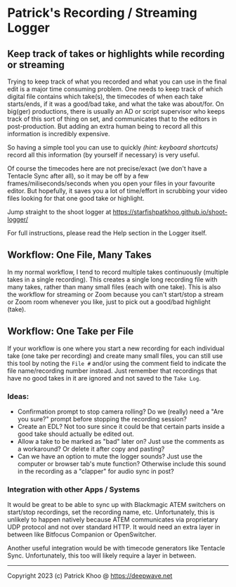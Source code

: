# Patrick's Recording / Streaming Logger

## Keep track of takes or highlights while recording or streaming

Trying to keep track of what you recorded and what you can use in the final edit is a major time consuming problem. One needs to keep track of which digital file contains which take(s), the timecodes of when each take starts/ends, if it was a good/bad take, and what the take was about/for. On big(ger) productions, there is usually an AD or script supervisor who keeps track of this sort of thing on set, and communicates that to the editors in post-production. But adding an extra human being to record all this information is incredibly expensive.

So having a simple tool you can use to quickly _(hint: keyboard shortcuts)_ record all this information (by yourself if necessary) is very useful.

Of course the timecodes here are not precise/exact (we don't have a Tentacle Sync after all), so it may be off by a few frames/miliseconds/seconds when you open your files in your favourite editor. But hopefully, it saves you a lot of time/effort in scrubbing your video files looking for that one good take or highlight.

Jump straight to the shoot logger at https://starfishpatkhoo.github.io/shoot-logger/

For full instructions, please read the Help section in the Logger itself.

## Workflow: One File, Many Takes

In my normal workflow, I tend to record multiple takes continuously (multiple takes in a single recording). This creates a single long recording file with many takes, rather than many small files (each with one take). This is also the workflow for streaming or Zoom because you can't start/stop a stream or Zoom room whenever you like, just to pick out a good/bad highlight (take).

## Workflow: One Take per File

If your workflow is one where you start a new recording for each individual take (one take per recording) and create many small files, you can still use this tool by noting the `File #` and/or using the comment field to indicate the file name/recording number instead. Just remember that recordings that have no good takes in it are ignored and not saved to the `Take Log`.

### Ideas:

* Confirmation prompt to stop camera rolling? Do we (really) need a "Are you sure?" prompt before stopping the recording session?
* Create an EDL? Not too sure since it could be that certain parts inside a good take should actually be edited out.
* Allow a take to be marked as "bad" later on? Just use the comments as a workaround? Or delete it after copy and pasting?
* Can we have an option to mute the logger sounds? Just use the computer or browser tab's mute function? Otherwise include this sound in the recording as a "clapper" for audio sync in post?

### Integration with other Apps / Systems

It would be great to be able to sync up with Blackmagic ATEM switchers on start/stop recordings, set the recording name, etc. Unfortunately, this is unlikely to happen natively because ATEM communicates via proprietary UDP protocol and not over standard HTTP. It would need an extra layer in between like Bitfocus Companion or OpenSwitcher.

Another useful integration would be with timecode generators like Tentacle Sync. Unfortunately, this too will likely require a layer in between.

---

Copyright 2023 (c) Patrick Khoo @ https://deepwave.net
